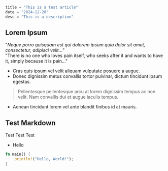 ```meta
title = "This is a test article"
date = "2024-12-20"
desc = "This is a description"
```

## Lorem Ipsum

"*Neque porro quisquam est qui dolorem ipsum quia dolor sit amet, consectetur, adipisci velit...*"  
"There is no one who loves pain itself, who seeks after it and wants to have it, simply because it is pain..."

- Cras quis ipsum vel velit aliquam vulputate posuere a augue.
- Donec dignissim metus convallis tortor pulvinar, dictum tincidunt ipsum egestas.
> Pellentesque pellentesque arcu at lorem dignissim tempus ac non velit.
> Nam convallis dui et augue iaculis tempus.
- Aenean tincidunt lorem vel ante blandit finibus id at mauris.

## Test Markdown

Test Test Test

- Hello

```Rust
fn main() {
    println!("Hello, World!");
}
```


